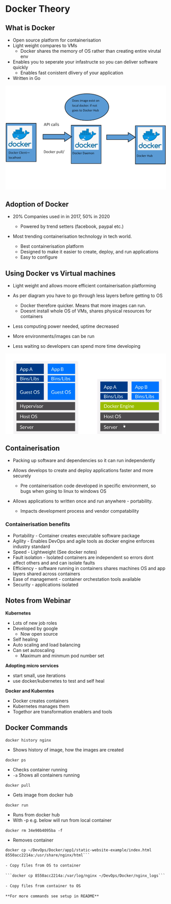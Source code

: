 # Docker Theory

## What is Docker

- Open source platform for containerisation
- Light weight compares to VMs
	- Docker shares the memory of OS rather than creating entire virutal env
- Enables you to seperate your infastructe so you can deliver software quickly
	- Enables fast conistent dlivery of your application
- Written in Go

![Docker_diagram](/images/Docker_diagram.PNG)

## Adoption of Docker

- 20% Companies used in in 2017, 50% in 2020
	- Powered by trend setters (facebook, paypal etc.)

- Most trending containerisation technology in tech world. 
	- Best containerisation platform
	- Designed to make it easier to create, deploy, and run applications
	- Easy to configure

## Using Docker vs Virtual machines

- Light weight and allows moore efficient containerisation platforming

- As per diagram you have to go through less layers before getting to OS
	- Docker therefore quicker. Means that more images can run.
	- Doesnt install whole OS of VMs, shares physical resources for containers

- Less computing power needed, uptime decreased
- More environments/images can be run
- Less waiting so developers can spend more time developing

![Docker_vs_VMs](/images/Docker_vs_VMs.PNG)

## Containerisation

- Packing up software and dependencies so it can run independently
- Allows develops to create and deploy applications faster and more securely
	- Pre containerisation code developed in specific environment, so bugs when going to linux to windows OS

- Allows applications to written once and run anywhere - portability.
	- Impacts development process and vendor compatability

### Containerisation benefits

- Portability - Container creates executable software package
- Agility - Enables DevOps and agile tools as docker engine enforces industry standard
- Speed - Lightweight (See docker notes)
- Fault isolation - Isolated containers are independent so errors dont affect others and and can isolate faults
- Efficiency - software running in containers shares machines OS and app layers shared across containers
- Ease of management - container orchestation tools available
- Security - applications isolated

## Notes from Webinar

**Kubernetes**

- Lots of new job roles
- Developed by google
	- Now open source
- Self healing
- Auto scaling and load balancing
- Can set autoscaling
	- Maximum and minmum pod number set

**Adopting micro services**

- start small, use iterations
- use docker/kubernetes to test and self heal

**Docker and Kuberntes**

- Docker creates containers
- Kubernetes manages them
- Togethor are transformation enablers and tools


## Docker Commands

```docker history nginx```

- Shows history of image, how the images are created

```docker ps```

- Checks container running
- ```-a``` Shows all containers running

```docker pull```

- Gets image from docker hub

```docker run```

- Runs from docker hub
- With -p e.g. below will run from local container

```docker rm 34e90b4095ba -f```

- Removes container

```
docker cp ~/DevOps/Docker/app1/static-website-example/index.html 8550acc2214a:/usr/share/nginx/html```

- Copy files from OS to container

```docker cp 8550acc2214a:/var/log/nginx ~/DevOps/Docker/nginx_logs```

- Copy files from container to OS

**For more commands see setup in README**

